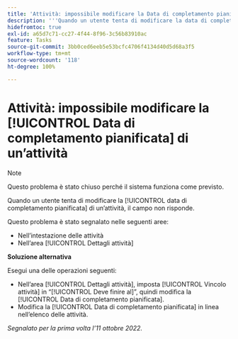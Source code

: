 ```yaml
---
title: 'Attività: impossibile modificare la Data di completamento pianificata di un’attività'
description: '''Quando un utente tenta di modificare la data di completamento pianificata di un’attività, il campo non risponde. ”'
hidefromtoc: true
exl-id: a65d7c71-cc27-4f44-8f96-3c56b83910ac
feature: Tasks
source-git-commit: 3bb0ced6eeb5e53bcfc4706f4134d40d5d68a3f5
workflow-type: tm+mt
source-wordcount: '118'
ht-degree: 100%

---
```


# Attività: impossibile modificare la [!UICONTROL Data di completamento pianificata] di un’attività

>[!NOTE]
>
>Questo problema è stato chiuso perché il sistema funziona come previsto. 

Quando un utente tenta di modificare la [!UICONTROL data di completamento pianificata] di un’attività, il campo non risponde.

Questo problema è stato segnalato nelle seguenti aree:

* Nell’intestazione delle attività
* Nell’area [!UICONTROL Dettagli attività]

**Soluzione alternativa**

Esegui una delle operazioni seguenti:

* Nell’area [!UICONTROL Dettagli attività], imposta [!UICONTROL Vincolo attività] in “[!UICONTROL Deve finire al]”, quindi modifica la [!UICONTROL Data di completamento pianificata].
* Modifica la [!UICONTROL Data di completamento pianificata] in linea nell’elenco delle attività.

_Segnalato per la prima volta l’11 ottobre 2022._
